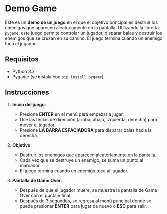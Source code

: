 # Demo Game

Este es un **demo de un juego** en el que el objetivo principal es destruir los enemigos que aparecen aleatoriamente en la pantalla. Utilizando la librería `pygame`, este juego permite controlar un jugador, disparar balas y destruir los enemigos que se cruzan en su camino. El juego termina cuando un enemigo toca al jugador.

## Requisitos

- Python 3.x
- Pygame (se instala con `pip install pygame`)

## Instrucciones

1. **Inicio del juego**:
   - Presione **ENTER** en el menú para empezar a jugar.
   - Use las teclas de dirección (arriba, abajo, izquierda, derecha) para mover al jugador.
   - Presione **LA BARRA ESPACIADORA** para disparar balas hacia la derecha.

2. **Objetivo**:
   - Destruir los enemigos que aparecen aleatoriamente en la pantalla.
   - Cada vez que se destruye un enemigo, se suma un punto al marcador.
   - El juego termina cuando un enemigo toca al jugador.

3. **Pantalla de Game Over**:
   - Después de que el jugador muere, se muestra la pantalla de Game Over con el puntaje final.
   - Después de 3 segundos, se regresa al menú principal donde se puede presionar **ENTER** para jugar de nuevo o **ESC** para salir.
